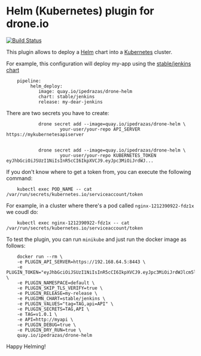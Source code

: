 # Helm (Kubernetes) plugin for drone.io

[![Build Status](http://drone.sohohousedigital.com/api/badges/ipedrazas/drone-helm/status.svg)](http://drone.sohohousedigital.com/ipedrazas/drone-helm)

This plugin allows to deploy a [Helm](https://github.com/kubernetes/helm) chart into a [Kubernetes](https://github.com/kubernetes/kubernetes) cluster.

For example, this configuration will deploy my-app using the [stable/jenkins chart](https://github.com/kubernetes/charts/tree/master/stable/jenkins)


        pipeline:
             helm_deploy:
                image: quay.io/ipedrazas/drone-helm                    
                chart: stable/jenkins
                release: my-dear-jenkins

There are two secrets you have to create:

                drone secret add --image=quay.io/ipedrazas/drone-helm \
                        your-user/your-repo API_SERVER https://mykubernetesapiserver


                drone secret add --image=quay.io/ipedrazas/drone-helm \
                        your-user/your-repo KUBERNETES_TOKEN eyJhbGciOiJSUzI1NiIsInR5cCI6IkpXVCJ9.eyJpc3MiOiJrdWJ...

                        
If you don't know where to get a token from, you can execute the following command:

        kubectl exec POD_NAME -- cat /var/run/secrets/kubernetes.io/serviceaccount/token

For example, in a cluster where there's a pod called `nginx-1212390922-fdz1x` we coudl do:

        kubectl exec nginx-1212390922-fdz1x -- cat /var/run/secrets/kubernetes.io/serviceaccount/token


To test the plugin, you can run `minikube` and just run the docker image as follows:


        docker run --rm \
        -e PLUGIN_API_SERVER=https://192.168.64.5:8443 \
        -e PLUGIN_TOKEN="eyJhbGciOiJSUzI1NiIsInR5cCI6IkpXVCJ9.eyJpc3MiOiJrdWJlcm5ld..." \
        -e PLUGIN_NAMESPACE=default \
        -e PLUGIN_SKIP_TLS_VERIFY=true \
        -e PLUGIN_RELEASE=my-release \
        -e PLUGIMN_CHART=stable/jenkins \
        -e PLUGIN_VALUES="tag=TAG,api=API" \
        -e PLUGIN_SECRETS=TAG,API \
        -e TAG=v1.0.1 \
        -e API=http://myapi \
        -e PLUGIN_DEBUG=true \
        -e PLUGIN_DRY_RUN=true \
        quay.io/ipedrazas/drone-helm



Happy Helming!
